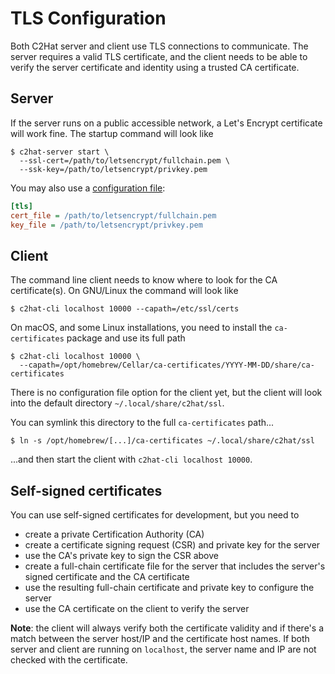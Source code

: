 # TLS Configuration

Both C2Hat server and client use TLS connections to communicate. The server requires a valid TLS certificate, and the client needs to be able to verify the server certificate and identity using a trusted CA certificate.

## Server

If the server runs on a public accessible network, a Let's Encrypt certificate will work fine. The startup command will look like

```console
$ c2hat-server start \
  --ssl-cert=/path/to/letsencrypt/fullchain.pem \
  --ssk-key=/path/to/letsencrypt/privkey.pem
```

You may also use a [configuration file](./server-configuration.md):

```ini
[tls]
cert_file = /path/to/letsencrypt/fullchain.pem
key_file = /path/to/letsencrypt/privkey.pem
```

## Client

The command line client needs to know where to look for the CA certificate(s). On GNU/Linux the command will look like

```console
$ c2hat-cli localhost 10000 --capath=/etc/ssl/certs
```

On macOS, and some Linux installations, you need to install the `ca-certificates` package and use its full path

```console
$ c2hat-cli localhost 10000 \
  --capath=/opt/homebrew/Cellar/ca-certificates/YYYY-MM-DD/share/ca-certificates
```

There is no configuration file option for the client yet, but the client will look into the default directory `~/.local/share/c2hat/ssl`.

You can symlink this directory to the full `ca-certificates` path...

```console
$ ln -s /opt/homebrew/[...]/ca-certificates ~/.local/share/c2hat/ssl
```

...and then start the client with `c2hat-cli localhost 10000`.


## Self-signed certificates

You can use self-signed certificates for development, but you need to

 - create a private Certification Authority (CA)
 - create a certificate signing request (CSR) and private key for the server
 - use the CA's private key to sign the CSR above
 - create a full-chain certificate file for the server that includes
   the server's signed certificate and the CA certificate
 - use the resulting full-chain certificate and private key to configure the server
 - use the CA certificate on the client to verify the server

**Note**: the client will always verify both the certificate validity and if there's a match between the server host/IP and the certificate host names. If both server and client are running on `localhost`, the server name and IP are not checked with the certificate.
